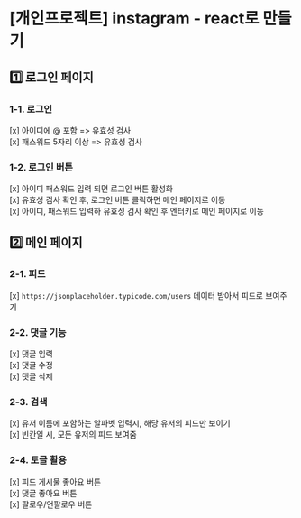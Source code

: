 # [개인프로젝트] instagram - react로 만들기

## 1️⃣ 로그인 페이지

### 1-1. 로그인

[x] 아이디에 @ 포함 => 유효성 검사  
[x] 패스워드 5자리 이상 => 유효성 검사

### 1-2. 로그인 버튼

[x] 아이디 패스워드 입력 되면 로그인 버튼 활성화  
[x] 유효성 검사 확인 후, 로그인 버튼 클릭하면 메인 페이지로 이동  
[x] 아이디, 패스워드 입력하 유효성 검사 확인 후 엔터키로 메인 페이지로 이동

## 2️⃣ 메인 페이지

### 2-1. 피드

[x] `https://jsonplaceholder.typicode.com/users` 데이터 받아서 피드로 보여주기

### 2-2. 댓글 기능

[x] 댓글 입력  
[x] 댓글 수정  
[x] 댓글 삭제

### 2-3. 검색

[x] 유저 이름에 포함하는 알파벳 입력시, 해당 유저의 피드만 보이기  
[x] 빈칸일 시, 모든 유저의 피드 보여줌

### 2-4. 토글 활용

[x] 피드 게시물 좋아요 버튼  
[x] 댓글 좋아요 버튼  
[x] 팔로우/언팔로우 버튼

